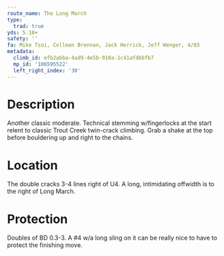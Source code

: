 ```yaml
---
route_name: The Long March
type:
  trad: true
yds: 5.10+
safety: ''
fa: Mike Tsoi, Colleen Brennan, Jack Herrick, Jeff Wenger, 4/03
metadata:
  climb_id: efb2abba-4ad9-4e5b-910a-1c41afdbbfb7
  mp_id: '106595522'
  left_right_index: '30'
---
```

# Description
Another classic moderate.  Technical stemming w/fingerlocks at the start relent to classic Trout Creek twin-crack climbing.  Grab a shake at the top before bouldering up and right to the chains.

# Location
The double cracks 3-4 lines right of U4. A long, intimidating offwidth is to the right of Long March.

# Protection
Doubles of BD 0.3-3.  A #4 w/a long sling on it can be really nice to have to protect the finishing move.
